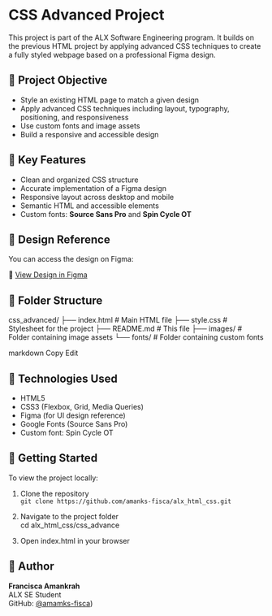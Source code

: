 # CSS Advanced Project

This project is part of the ALX Software Engineering program. It builds on the previous HTML project by applying advanced CSS techniques to create a fully styled webpage based on a professional Figma design.

## 📄 Project Objective

- Style an existing HTML page to match a given design
- Apply advanced CSS techniques including layout, typography, positioning, and responsiveness
- Use custom fonts and image assets
- Build a responsive and accessible design

## 🎯 Key Features

- Clean and organized CSS structure
- Accurate implementation of a Figma design
- Responsive layout across desktop and mobile
- Semantic HTML and accessible elements
- Custom fonts: **Source Sans Pro** and **Spin Cycle OT**

## 🎨 Design Reference

You can access the design on Figma:

🔗 [View Design in Figma](https://www.figma.com/file/[yourfigmalink](https://www.figma.com/design/0WNBj34hysErOqqeOyAPAQ/Homepage--Copy-?node-id=0-1&p=f&m=draw))  

## 📁 Folder Structure

css_advanced/
├── index.html # Main HTML file
├── style.css # Stylesheet for the project
├── README.md # This file
├── images/ # Folder containing image assets
└── fonts/ # Folder containing custom fonts

markdown
Copy
Edit

## 🧰 Technologies Used

- HTML5
- CSS3 (Flexbox, Grid, Media Queries)
- Figma (for UI design reference)
- Google Fonts (Source Sans Pro)
- Custom font: Spin Cycle OT

## 🚀 Getting Started

To view the project locally:

1. Clone the repository  
   `git clone https://github.com/amanks-fisca/alx_html_css.git`

2. Navigate to the project folder  
   cd alx_html_css/css_advance

3. Open index.html in your browser


## 📝 Author

**Francisca Amankrah**  
ALX SE Student  
GitHub: [@amamks-fisca](https://github.com/amanks-fisca))
